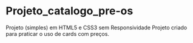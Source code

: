 # Projeto_catalogo_pre-os
Projeto (simples) em HTML5 e CSS3 sem Responsividade
Projeto criado para praticar o uso de cards com preços.
